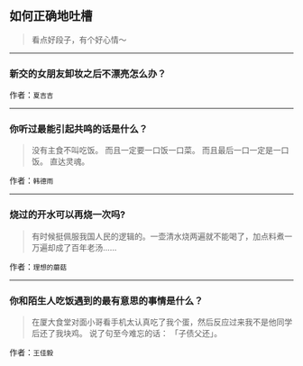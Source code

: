 ## 如何正确地吐槽

> 看点好段子，有个好心情～


 
---

### 新交的女朋友卸妆之后不漂亮怎么办？

> 


作者：`夏吉吉`

---

### 你听过最能引起共鸣的话是什么？

> 没有主食不叫吃饭。
> 而且一定要一口饭一口菜。
> 而且最后一口一定是一口饭。
> 直达灵魂。


作者：`韩德雨`

---

### 烧过的开水可以再烧一次吗?

> 有时候挺佩服我国人民的逻辑的。一壶清水烧两遍就不能喝了，加点料煮一万遍却成了百年老汤……


作者：`理想的蘑菇`

---

### 你和陌生人吃饭遇到的最有意思的事情是什么？

> 在厦大食堂对面小哥看手机太认真吃了我个蛋，然后反应过来我不是他同学后还了我块鸡。
> 说了句至今难忘的话：
> 「子债父还」。


作者：`王佳毅`